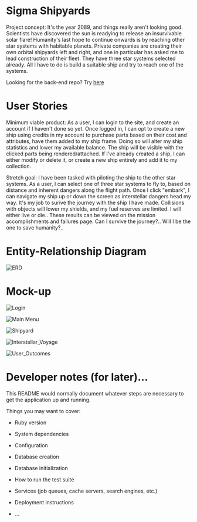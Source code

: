 # Sigma Shipyards

Project concept: It's the year 2089, and things really aren't looking good. Scientists have discovered the sun is readying to release an insurvivable solar flare! Humanity's last hope to continue onwards is by reaching other star systems with habitable planets. Private companies are creating their own orbital shipyards left and right, and one in particular has asked me to lead construction of their fleet. They have three star systems selected already. All I have to do is build a suitable ship and try to reach one of the systems. 

Looking for the back-end repo? Try [here](https://github.com/duneSpice97/sigma_shipyards_rails_api)


# User Stories

Minimum viable product: As a user, I can login to the site, and create an account if I haven't done so yet. Once logged in, I can opt to create a new ship using credits in my account to purchase parts based on their cost and attributes, have them added to my ship frame. Doing so will alter my ship statistics and lower my available balance. The ship will be visible with the clicked parts being rendered/attached. If I've already created a ship, I can either modify or delete it, or create a new ship entirely and add it to my collection. 

Stretch goal: I have been tasked with piloting the ship to the other star systems. As a user, I can select one of three star systems to fly to, based on distance and inherent dangers along the flight path. Once I click "embark", I can navigate my ship up or down the screen as interstellar dangers head my way. It's my job to surive the journey with the ship I have made. Collisions with objects will lower my shields, and my fuel reserves are limited. I will either live or die.. These results can be viewed on the mission accomplishments and failures page. Can I survive the journey?.. Will I be the one to save humanity?..


# Entity-Relationship Diagram
![ERD](https://github.com/duneSpice97/the_shipyard/blob/main/client/public/deliverables/ERD%20-%20The%20Shipyard.png)


# Mock-up
![Login](https://github.com/duneSpice97/sigma_shipyards/blob/main/public/deliverables/login.png)

![Main Menu](https://github.com/duneSpice97/sigma_shipyards/blob/main/public/deliverables/main_menu.png)

![Shipyard](https://github.com/duneSpice97/sigma_shipyards/blob/main/public/deliverables/shipyard.png)

![Interstellar_Voyage](https://github.com/duneSpice97/sigma_shipyards/blob/main/public/deliverables/voyage.png)

![User_Outcomes](https://github.com/duneSpice97/sigma_shipyards/blob/main/public/deliverables/score.png)


# Developer notes (for later)...

This README would normally document whatever steps are necessary to get the
application up and running.

Things you may want to cover:

* Ruby version

* System dependencies

* Configuration

* Database creation

* Database initialization

* How to run the test suite

* Services (job queues, cache servers, search engines, etc.)

* Deployment instructions

* ...
